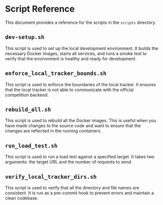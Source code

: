 # Script Reference

This document provides a reference for the scripts in the `scripts` directory.

## `dev-setup.sh`

This script is used to set up the local development environment. It builds the necessary Docker images, starts all services, and runs a smoke test to verify that the environment is healthy and ready for development.

## `enforce_local_tracker_bounds.sh`

This script is used to enforce the boundaries of the local tracker. It ensures that the local tracker is not able to communicate with the official competition backend.

## `rebuild_all.sh`

This script is used to rebuild all the Docker images. This is useful when you have made changes to the source code and want to ensure that the changes are reflected in the running containers.

## `run_load_test.sh`

This script is used to run a load test against a specified target. It takes two arguments: the target URL and the number of requests to send.

## `verify_local_tracker_dirs.sh`

This script is used to verify that all the directory and file names are consistent. It is run as a pre-commit hook to prevent errors and maintain a clean codebase.
